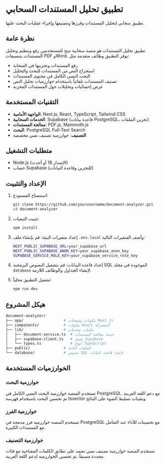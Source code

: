 # تطبيق تحليل المستندات السحابي

تطبيق سحابي لتحليل المستندات وفرزها وتصنيفها وإجراء عمليات البحث عليها.

## نظرة عامة

تطبيق تحليل المستندات هو منصة سحابية تتيح للمستخدمين رفع وتنظيم وتحليل المستندات بتنسيقات PDF وWord. يوفر التطبيق وظائف متقدمة مثل:

- رفع المستندات وتخزينها في السحابة
- استخراج النص من المستندات للبحث والتحليل
- البحث النصي الكامل في محتوى المستندات
- تصنيف المستندات تلقائياً باستخدام خوارزميات تحليل النص
- عرض إحصائيات وتحليلات حول المستندات المخزنة

## التقنيات المستخدمة

- **الواجهة الأمامية**: Next.js, React, TypeScript, Tailwind CSS
- **الخدمات السحابية**: Supabase (قاعدة بيانات PostgreSQL، تخزين الملفات)
- **معالجة المستندات**: PDF.js, Mammoth.js
- **البحث**: PostgreSQL Full-Text Search
- **التصنيف**: خوارزمية تصنيف نصي مخصصة

## متطلبات التشغيل

- Node.js (الإصدار 18 أو أحدث)
- حساب Supabase (للتخزين وقاعدة البيانات)

## الإعداد والتثبيت

1. استنساخ المستودع:
   ```bash
   git clone https://github.com/yourusername/document-analyzer.git
   cd document-analyzer
   ```
2. تثبيت التبعيات:
    ```bash
    npm install
    ```
3. إعداد متغيرات البيئة:
   قم بإنشاء ملف `.env.local` وأضف المتغيرات التالية:
    ```bash
   NEXT_PUBLIC_SUPABASE_URL=your_supabase_url
   NEXT_PUBLIC_SUPABASE_ANON_KEY=your_supabase_anon_key
   SUPABASE_SERVICE_ROLE_KEY=your_supabase_service_role_key
   ```
4. إعداد قاعدة البيانات:
   قم بتشغيل النصوص البرمجية SQL الموجودة في مجلد `database` لإنشاء الجداول والوظائف اللازمة.

5. تشغيل التطبيق محلياً:
   ```bash
   npm run dev
   ```

## هيكل المشروع
 ```bash
document-analyzer/
├── app/                  # مكونات وصفحات Next.js
├── components/           # مكونات React المشتركة
├── lib/                  # مكتبات وخدمات
│   ├── document-service.ts  # خدمة معالجة المستندات
│   ├── supabase-client.ts   # عميل Supabase
│   └── types.ts             # أنواع TypeScript
├── public/               # الملفات الثابتة
└── database/             # نصوص SQL لإعداد قاعدة البيانات
 ```

## الخوارزميات المستخدمة

### خوارزمية البحث

تستخدم المنصة خوارزمية البحث النصي الكامل في PostgreSQL مع دعم اللغة العربية. تم تحسين البحث باستخدام فهرسة tsvector وتقنيات تسليط الضوء على النتائج.

### خوارزمية الفرز

تستخدم المنصة خوارزمية فرز مدمجة في PostgreSQL مع تحسينات للأداء عند التعامل مع المستندات الكبيرة.

### خوارزمية التصنيف

تستخدم المنصة خوارزمية تصنيف نصي تعتمد على تطابق الكلمات المفتاحية مع فئات محددة مسبقاً. تم تحسين الخوارزمية لدعم اللغة العربية.


   
   
